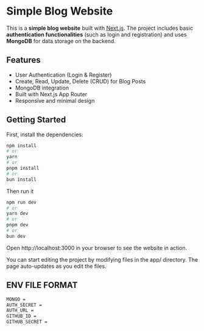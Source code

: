 # Simple Blog Website

This is a **simple blog website** built with [Next.js](https://nextjs.org/). The project includes basic **authentication functionalities** (such as login and registration) and uses **MongoDB** for data storage on the backend.

## Features

- User Authentication (Login & Register)
- Create, Read, Update, Delete (CRUD) for Blog Posts
- MongoDB integration
- Built with Next.js App Router
- Responsive and minimal design

## Getting Started

First, install the dependencies:

```bash
npm install
# or
yarn
# or
pnpm install
# or
bun install
```

Then run it 
```bash
npm run dev
# or
yarn dev
# or
pnpm dev
# or
bun dev
```

Open http://localhost:3000 in your browser to see the website in action.

You can start editing the project by modifying files in the app/ directory. The page auto-updates as you edit the files.

## ENV FILE FORMAT
```bash
MONGO =
AUTH_SECRET = 
AUTH_URL =
GITHUB_ID = 
GITHUB_SECRET =
```



